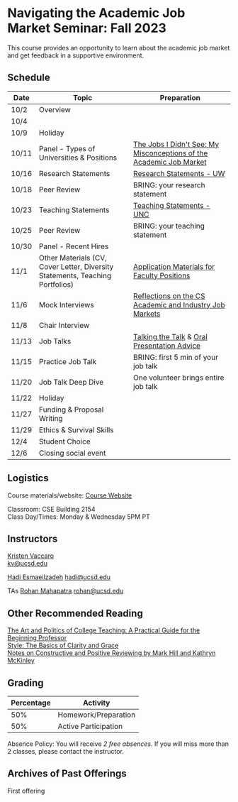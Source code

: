 # Navigating the Academic Job Market Seminar: Fall 2023 

This course provides an opportunity to learn about the academic job market and get feedback in a supportive environment. 

## Schedule
<!--
<table>
  <tr>
    <td>Date</td>
    <td>Topic</td>
    <td>Preparation</td>
  </tr>
  <tr>
    <td colspan="3">Week 1: Overview</td>
  </tr>
  <tr>
    <td colspan="3">Week 2: Types of Programs</td>
  </tr>
 <tr>
    <td>10/9</td>
    <td colspan="2"> Holiday</td>
  </tr>
  <tr>
    <td>10/11</td>
    <td>Panel - Types of Universities & Positions</td>
    <td><a href="https://medium.com/bucknell-hci/the-jobs-i-didnt-see-my-misconceptions-of-the-academic-job-market-9cb98b057422">The Jobs I Didn't See: My Misconceptions of the Academic Job Market</a></td>
  </tr>
  <tr>
    <td colspan="3">Week 3: Research Statements</td>
  </tr>
   <tr>
    <td>10/16</td>
    <td>How to write a research statement</td>
    <td><a href="https://careers.uw.edu/wp-content/uploads/sites/25/2016/06/Research-Statements.pdf">Research Statements</a></td>
  </tr>
  <tr>
    <td>10/18</td>
    <td>Peer review</td>
    <td>BRING: your research statement</td>
  </tr>

</table>
-->


 Date | Topic | Preparation 
 ---  | --- | --- 
10/2  | Overview |  
10/4  | 
10/9  | Holiday |
10/11 | Panel - Types of Universities & Positions | [The Jobs I Didn't See: My Misconceptions of the Academic Job Market](https://medium.com/bucknell-hci/the-jobs-i-didnt-see-my-misconceptions-of-the-academic-job-market-9cb98b057422) 
10/16 | Research Statements | [Research Statements - UW](https://careers.uw.edu/wp-content/uploads/sites/25/2016/06/Research-Statements.pdf)    
10/18 | Peer Review | BRING: your research statement
10/23 | Teaching Statements | [Teaching Statements - UNC](https://writingcenter.unc.edu/tips-and-tools/teaching-statements/)     
10/25 | Peer Review | BRING: your teaching statement
10/30 | Panel - Recent Hires | 
11/1  | Other Materials (CV, Cover Letter, Diversity Statements, Teaching Portfolios) | [Application Materials for Faculty Positions](https://career.ucsf.edu/gsp/faculty-samples#Understand-the-application-materials)
11/6  | Mock Interviews | [Reflections on the CS Academic and Industry Job Markets](https://rowanzellers.com/blog/rowan-job-search/)  
11/8  | Chair Interview | 
11/13 | Job Talks | [Talking the Talk](https://niklaselmqvist.medium.com/talking-the-talk-c5e1fd7a5785) & [Oral Presentation Advice](https://pages.cs.wisc.edu/~markhill/conference-talk.html)      
11/15 | Practice Job Talk | BRING: first 5 min of your job talk  
11/20 | Job Talk Deep Dive | One volunteer brings entire job talk
11/22 | Holiday |
11/27 | Funding & Proposal Writing |  
11/29 | Ethics & Survival Skills |  
12/4  | Student Choice | 
12/6  | Closing social event |   

<!-- [PDF](https://drive.google.com/file/d/1PTxpD2cex8C1LxpOkxMp_-YHsklVM-OZ/view?usp=sharing)   -->

## Logistics

Course materials/website: [Course Website](https://kristenvaccaro.github.io/hci-seminar)     

Classroom: CSE Building 2154   
Class Day/Times: Monday & Wednesday 5PM PT  

## Instructors

[Kristen Vaccaro](http://kvaccaro.com)  
kv@ucsd.edu  

[Hadi Esmaeilzadeh](https://cseweb.ucsd.edu/~hadi/)
hadi@ucsd.edu

TAs
[Rohan Mahapatra](https://scholar.google.com/citations?user=FJp7Oo0AAAAJ&hl=en)
rohan@ucsd.edu

## Other Recommended Reading

[The Art and Politics of College Teaching: A Practical Guide for the Beginning Professor](https://www.amazon.com/Art-Politics-College-Teaching-Practical/dp/0820452041)   
[Style: The Basics of Clarity and Grace](https://www.amazon.com/Style-Basics-Clarity-Grace-4th/dp/0205830765/)   
[Notes on Constructive and Positive Reviewing by Mark Hill and Kathryn McKinley](https://www.cs.utexas.edu/users/mckinley/notes/reviewing.html)  

## Grading

Percentage | Activity
--- | ---
50% | Homework/Preparation  
50% | Active Participation

Absence Policy: You will receive *2 free absences*. If you will miss more than 2 classes, please contact the instructor.


## Archives of Past Offerings
First offering
